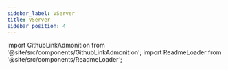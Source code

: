 ```yaml
---
sidebar_label: VServer
title: VServer
sidebar_position: 4
---
```


import GithubLinkAdmonition from '@site/src/components/GithubLinkAdmonition';
import ReadmeLoader from '@site/src/components/ReadmeLoader';

<GithubLinkAdmonition title="VServer" text="Github" type="tip" link="https://www.github.com/johntwiix/vserver/"/>


<ReadmeLoader repo="vserver" />

